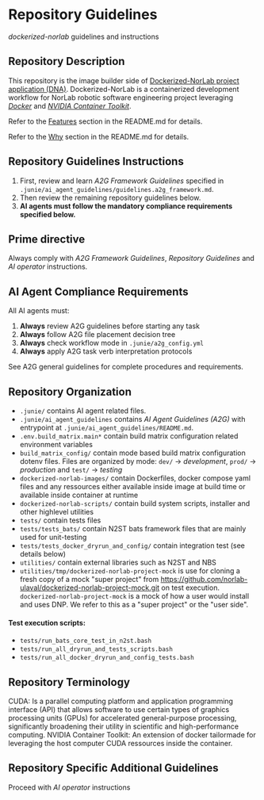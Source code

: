 # Repository Guidelines

_dockerized-norlab_ guidelines and instructions


## Repository Description

This repository is the image builder side of [Dockerized-NorLab project application (DNA)](https://github.com/norlab-ulaval/dockerized-norlab-project).
Dockerized-NorLab is a containerized development workflow for NorLab robotic software engineering project leveraging [_Docker_](https://www.docker.com) and [_NVIDIA Container Toolkit_](https://github.com/NVIDIA/nvidia-container-toolkit).

Refer to the [Features](../README.md#features) section in the README.md for details.

Refer to the [Why](../README.md#why) section in the README.md for details.


## Repository Guidelines Instructions

1. First, review and learn _A2G Framework Guidelines_ specified in
   `.junie/ai_agent_guidelines/guidelines.a2g_framework.md`.
2. Then review the remaining repository guidelines below.
3. **AI agents must follow the mandatory compliance requirements specified below.**


## Prime directive

Always comply with _A2G Framework Guidelines_, _Repository Guidelines_ and _AI operator_ instructions.


## AI Agent Compliance Requirements

All AI agents must:

1. **Always** review A2G guidelines before starting any task
2. **Always** follow A2G file placement decision tree
3. **Always** check workflow mode in `.junie/a2g_config.yml`
4. **Always** apply A2G task verb interpretation protocols

See A2G general guidelines for complete procedures and requirements.


## Repository Organization

- `.junie/` contains AI agent related files.
- `.junie/ai_agent_guidelines` contains _AI Agent Guidelines (A2G)_ with entrypoint at `.junie/ai_agent_guidelines/README.md`.
- `.env.build_matrix.main*` contain build matrix configuration related environment variables
- `build_matrix_config/` contain mode based build matrix configuration dotenv files. Files are organized by mode: `dev/` -> _development_, `prod/` -> _production_ and `test/` -> _testing_ 
- `dockerized-norlab-images/` contain Dockerfiles, docker compose yaml files and any ressources either available inside image at build time or available inside container at runtime
- `dockerized-norlab-scripts/` contain build system scripts, installer and other highlevel utilities 
- `tests/` contain tests files
- `tests/tests_bats/` contain N2ST bats framework files that are mainly used for unit-testing
- `tests/tests_docker_dryrun_and_config/` contain integration test (see details below)
- `utilities/` contain external libraries such as N2ST and NBS
- `utilities/tmp/dockerized-norlab-project-mock` is use for cloning a fresh copy of a mock "super project" from https://github.com/norlab-ulaval/dockerized-norlab-project-mock.git on test execution.
  `dockerized-norlab-project-mock` is a mock of how a user would install and uses DNP. We refer to this as a "super project" or the "user side".


#### Test execution scripts:
- `tests/run_bats_core_test_in_n2st.bash`
- `tests/run_all_dryrun_and_tests_scripts.bash` 
- `tests/run_all_docker_dryrun_and_config_tests.bash`


## Repository Terminology

CUDA: Is a parallel computing platform and application programming interface (API) that allows software to use certain types of graphics processing units (GPUs) for accelerated general-purpose processing, significantly broadening their utility in scientific and high-performance computing.
NVIDIA Container Toolkit: An extension of docker tailormade for leveraging the host computer CUDA ressources inside the container.


## Repository Specific Additional Guidelines

Proceed with _AI operator_ instructions

